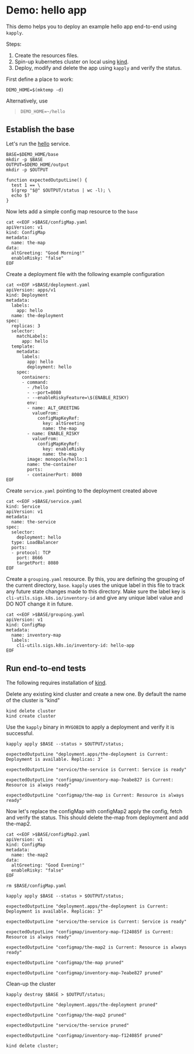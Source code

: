 [hello]: https://github.com/monopole/hello
[kind]: https://github.com/kubernetes-sigs/kind

# Demo: hello app

This demo helps you to deploy an example hello app end-to-end using `kapply`.

Steps:
1. Create the resources files.
2. Spin-up kubernetes cluster on local using [kind].
3. Deploy, modify and delete the app using `kapply` and verify the status.

First define a place to work:

<!-- @makeWorkplace @testE2EAgainstLatestRelease-->
```
DEMO_HOME=$(mktemp -d)
```

Alternatively, use

> ```
> DEMO_HOME=~/hello
> ```

## Establish the base

Let's run the [hello] service.

<!-- @createBase @testE2EAgainstLatestRelease-->
```
BASE=$DEMO_HOME/base
mkdir -p $BASE
OUTPUT=$DEMO_HOME/output
mkdir -p $OUTPUT

function expectedOutputLine() {
  test 1 == \
  $(grep "$@" $OUTPUT/status | wc -l); \
  echo $?
}
```

Now lets add a simple config map resource to the `base`

<!-- @createConfigMapYaml @testE2EAgainstLatestRelease-->
```
cat <<EOF >$BASE/configMap.yaml
apiVersion: v1
kind: ConfigMap
metadata:
  name: the-map
data:
  altGreeting: "Good Morning!"
  enableRisky: "false"
EOF
```

Create a deployment file with the following example configuration

<!-- @createDeploymentYaml @testE2EAgainstLatestRelease-->
```
cat <<EOF >$BASE/deployment.yaml
apiVersion: apps/v1
kind: Deployment
metadata:
  labels:
    app: hello
  name: the-deployment
spec:
  replicas: 3
  selector:
    matchLabels:
      app: hello
  template:
    metadata:
      labels:
        app: hello
        deployment: hello
    spec:
      containers:
      - command:
        - /hello
        - --port=8080
        - --enableRiskyFeature=\$(ENABLE_RISKY)
        env:
        - name: ALT_GREETING
          valueFrom:
            configMapKeyRef:
              key: altGreeting
              name: the-map
        - name: ENABLE_RISKY
          valueFrom:
            configMapKeyRef:
              key: enableRisky
              name: the-map
        image: monopole/hello:1
        name: the-container
        ports:
        - containerPort: 8080
EOF
```

Create `service.yaml` pointing to the deployment created above

<!-- @createServiceYaml @testE2EAgainstLatestRelease-->
```
cat <<EOF >$BASE/service.yaml
kind: Service
apiVersion: v1
metadata:
  name: the-service
spec:
  selector:
    deployment: hello
  type: LoadBalancer
  ports:
  - protocol: TCP
    port: 8666
    targetPort: 8080
EOF
```

Create a `grouping.yaml` resource. By this, you are defining the grouping of the current directory,
`base`. `kapply` uses the unique label in this file to track any future state changes made to this
directory. Make sure the label key is `cli-utils.sigs.k8s.io/inventory-id` and give any unique
label value and DO NOT change it in future.

<!-- @createGroupingYaml @testE2EAgainstLatestRelease-->
```
cat <<EOF >$BASE/grouping.yaml
apiVersion: v1
kind: ConfigMap
metadata:
  name: inventory-map
  labels:
    cli-utils.sigs.k8s.io/inventory-id: hello-app
EOF
```

## Run end-to-end tests

The following requires installation of [kind].

Delete any existing kind cluster and create a new one. By default the name of the cluster is "kind"
<!-- @deleteAndCreateKindCluster @testE2EAgainstLatestRelease -->
```
kind delete cluster
kind create cluster
```

Use the `kapply` binary in `MYGOBIN` to apply a deployment and verify it is successful.
<!-- @runHelloApp @testE2EAgainstLatestRelease -->
```
kapply apply $BASE --status > $OUTPUT/status;

expectedOutputLine "deployment.apps/the-deployment is Current: Deployment is available. Replicas: 3"

expectedOutputLine "service/the-service is Current: Service is ready"

expectedOutputLine "configmap/inventory-map-7eabe827 is Current: Resource is always ready"

expectedOutputLine "configmap/the-map is Current: Resource is always ready"

```

Now let's replace the configMap with configMap2 apply the config, fetch and verify the status.
This should delete the-map from deployment and add the-map2.
<!-- @replaceConfigMapInHello @testE2EAgainstLatestRelease -->
```
cat <<EOF >$BASE/configMap2.yaml
apiVersion: v1
kind: ConfigMap
metadata:
  name: the-map2
data:
  altGreeting: "Good Evening!"
  enableRisky: "false"
EOF

rm $BASE/configMap.yaml

kapply apply $BASE --status > $OUTPUT/status;

expectedOutputLine "deployment.apps/the-deployment is Current: Deployment is available. Replicas: 3"

expectedOutputLine "service/the-service is Current: Service is ready"

expectedOutputLine "configmap/inventory-map-f124085f is Current: Resource is always ready"

expectedOutputLine "configmap/the-map2 is Current: Resource is always ready"

expectedOutputLine "configmap/the-map pruned"

expectedOutputLine "configmap/inventory-map-7eabe827 pruned"

```

Clean-up the cluster 
<!-- @deleteKindCluster @testE2EAgainstLatestRelease -->
```
kapply destroy $BASE > $OUTPUT/status;

expectedOutputLine "deployment.apps/the-deployment pruned"

expectedOutputLine "configmap/the-map2 pruned"

expectedOutputLine "service/the-service pruned"

expectedOutputLine "configmap/inventory-map-f124085f pruned"

kind delete cluster;
```
